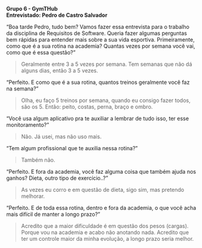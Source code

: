 **Grupo 6 - GymTHub** <br />
**Entrevistado: Pedro de Castro Salvador**

“Boa tarde Pedro, tudo bem? Vamos fazer essa entrevista para o trabalho da disciplina de Requisitos de Software. Queria fazer algumas perguntas bem rápidas para entender mais sobre a sua vida esportiva. Primeiramente, como que é a sua rotina na academia? Quantas vezes por semana você vai, como que é essa questão?”

> 	Geralmente entre 3 a 5 vezes por semana. Tem semanas que não dá alguns dias, então 3 a 5 vezes.

“Perfeito. E como que é a sua rotina, quantos treinos geralmente você faz na semana?”

> 	Olha, eu faço 5 treinos por semana, quando eu consigo fazer todos, são os 5. Então: peito, costas, perna, braço e ombro.

“Você usa algum aplicativo pra te auxiliar a lembrar de tudo isso, ter esse monitoramento?”

> 	Não. Já usei, mas não uso mais.

“Tem algum profissional que te auxilia nessa rotina?”

> 	Também não.

“Perfeito. E fora da academia, você faz alguma coisa que também ajuda nos ganhos? Dieta, outro tipo de exercício..?”

> 	As vezes eu corro e em questão de dieta, sigo sim, mas pretendo melhorar.

“Perfeito. E de toda essa rotina, dentro e fora da academia, o que você acha mais difícil de manter a longo prazo?”

> 	Acredito que a maior dificuldade é em questão dos pesos (cargas). Porque vou na academia e acabo não anotando nada. Acredito que ter um controle maior da minha evolução, a longo prazo seria melhor.
